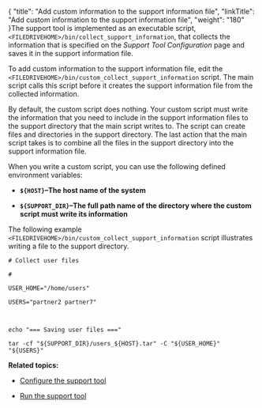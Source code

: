 {
    "title": "Add custom information to the support information file",
    "linkTitle": "Add custom information to the support information file",
    "weight": "180"
}The support tool is implemented as an executable script, `<FILEDRIVEHOME>/bin/collect_support_information`, that collects the information that is specified on the *Support Tool Configuration* page and saves it in the support information file.

To add custom information to the support information file, edit the `<FILEDRIVEHOME>/bin/custom_collect_support_information` script. The main script calls this script before it creates the support information file from the collected information.

By default, the custom script does nothing. Your custom script must write the information that you need to include in the support information files to the support directory that the main script writes to. The script can create files and directories in the support directory. The last action that the main script takes is to combine all the files in the support directory into the support information file.

When you write a custom script, you can use the following defined environment variables:

-   **`${HOST}`–The host name of the system**
-   **`${SUPPORT_DIR}`–The full path name of the directory where the custom script must write its information**

The following example `<FILEDRIVEHOME>/bin/custom_collect_support_information` script illustrates writing a file to the support directory.

    # Collect user files
    #
    USER_HOME="/home/users"
    USERS="partner2 partner7"

    echo "=== Saving user files ==="
    tar -cf "${SUPPORT_DIR}/users_${HOST}.tar" -C "${USER_HOME}" "${USERS}"

**Related topics:**

-   [Configure the support tool](../t_st_configuresupporttool)
-   [Run the support tool](../t_st_runsupporttool)
